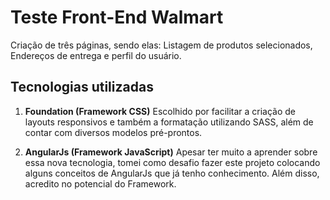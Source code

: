# Teste Front-End Walmart

Criação de três páginas, sendo elas: Listagem de produtos selecionados, Endereços de entrega e
perfil do usuário.

## Tecnologias utilizadas
1. **Foundation (Framework CSS)**
Escolhido por facilitar a criação de layouts responsivos e também a formatação 
utilizando SASS, além de contar com diversos modelos pré-prontos.

2. **AngularJs (Framework JavaScript)**
Apesar ter muito a aprender sobre essa nova tecnologia, tomei como desafio fazer este projeto colocando
alguns conceitos de AngularJs que já tenho conhecimento. Além disso, acredito no potencial do Framework.
